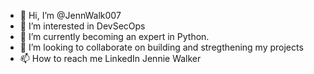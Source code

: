 - 👋 Hi, I’m @JennWalk007
- 👀 I’m interested in DevSecOps
- 🌱 I’m currently becoming an expert in Python.
- 💞️ I’m looking to collaborate on building and stregthening my projects
- 📫 How to reach me LinkedIn Jennie Walker

<!---
JennWalk007/JennWalk007 is a ✨ special ✨ repository because its `README.md` (this file) appears on your GitHub profile.
You can click the Preview link to take a look at your changes.
--->
